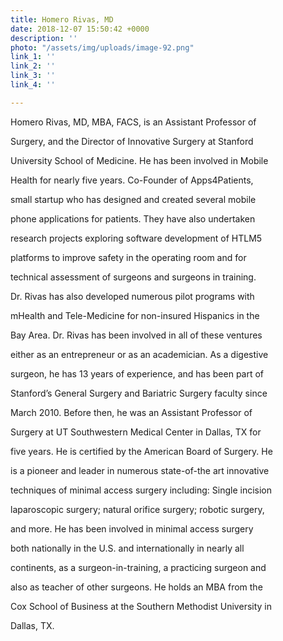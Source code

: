 ```yaml
---
title: Homero Rivas, MD
date: 2018-12-07 15:50:42 +0000
description: ''
photo: "/assets/img/uploads/image-92.png"
link_1: ''
link_2: ''
link_3: ''
link_4: ''

---
```

Homero Rivas, MD, MBA, FACS, is an Assistant Professor of

Surgery, and the Director of Innovative Surgery at Stanford

University School of Medicine. He has been involved in Mobile

Health for nearly five years. Co-Founder of Apps4Patients,

small startup who has designed and created several mobile

phone applications for patients. They have also undertaken

research projects exploring software development of HTLM5

platforms to improve safety in the operating room and for

technical assessment of surgeons and surgeons in training.

Dr. Rivas has also developed numerous pilot programs with

mHealth and Tele-Medicine for non-insured Hispanics in the

Bay Area. Dr. Rivas has been involved in all of these ventures

either as an entrepreneur or as an academician. As a digestive

surgeon, he has 13 years of experience, and has been part of

Stanford’s General Surgery and Bariatric Surgery faculty since

March 2010. Before then, he was an Assistant Professor of

Surgery at UT Southwestern Medical Center in Dallas, TX for

five years. He is certified by the American Board of Surgery. He

is a pioneer and leader in numerous state-of-the art innovative

techniques of minimal access surgery including: Single incision

laparoscopic surgery; natural orifice surgery; robotic surgery,

and more. He has been involved in minimal access surgery

both nationally in the U.S. and internationally in nearly all

continents, as a surgeon-in-training, a practicing surgeon and

also as teacher of other surgeons. He holds an MBA from the

Cox School of Business at the Southern Methodist University in

Dallas, TX.